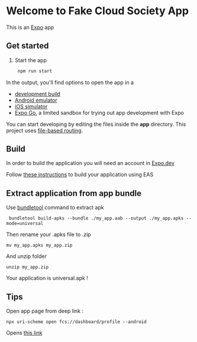 # Welcome to Fake Cloud Society App

This is an [Expo](https://expo.dev) app

## Get started

1. Start the app

   ```bash
    npm run start
   ```

In the output, you'll find options to open the app in a

- [development build](https://docs.expo.dev/develop/development-builds/introduction/)
- [Android emulator](https://docs.expo.dev/workflow/android-studio-emulator/)
- [iOS simulator](https://docs.expo.dev/workflow/ios-simulator/)
- [Expo Go](https://expo.dev/go), a limited sandbox for trying out app development with Expo

You can start developing by editing the files inside the **app** directory. This project uses [file-based routing](https://docs.expo.dev/router/introduction).

## Build

In order to build the application you will need an account in [Expo.dev](https://expo.dev/)

Follow [these instructions](https://docs.expo.dev/build/setup/) to build your application using EAS

## Extract application from app bundle

Use [bundletool](https://developer.android.com/tools/bundletool?hl=fr) command to extract apk
```
 bundletool build-apks --bundle ./my_app.aab --output ./my_app.apks --mode=universal
```
Then rename your .apks file to .zip
```
mv my_app.apks my_app.zip
```
And unzip folder
```
unzip my_app.zip
```
Your application is universal.apk !

## Tips

Open app page from deep link :
```
npx uri-scheme open fcs://dashboard/profile --android
```
Opens [this link](myapp://dashboard/feed)
